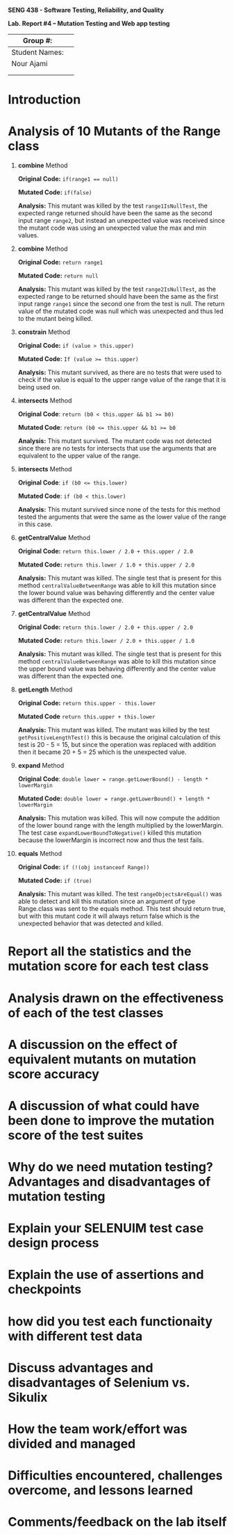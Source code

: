 **SENG 438 - Software Testing, Reliability, and Quality**

**Lab. Report \#4 – Mutation Testing and Web app testing**

| Group \#:      |     |
| -------------- | --- |
| Student Names: |     |
| Nour Ajami     |     |                 
|                |     |
|                |     |

# Introduction

# Analysis of 10 Mutants of the Range class 

1. **combine** Method
   
   **Original Code:** `if(range1 == null)`
   
   **Mutated Code:** `if(false)`
   
   **Analysis:** This mutant was killed by the test `range1IsNullTest`, the expected range returned should have been the same as the second input range `range2`, but instead an unexpected value was received since the mutant code was using an unexpected value the max and min values.


2.  **combine** Method
   
    **Original Code:** `return range1`
    
    **Mutated Code:** `return null`
    
    **Analysis:** This mutant was killed by the test `range2IsNullTest`, as the expected range to be returned should have been the same as the first input range `range1` since the second one from the test is null. The return value of the mutated code was null which was unexpected and thus led to the mutant being killed.
    
3. **constrain** Method
   
   **Original Code:** `if (value > this.upper)`
   
   **Mutated Code:** `If (value >= this.upper)`
   
   **Analysis:** This mutant survived, as there are no tests that were used to check if the value is equal to the upper range value of the range that it is being used on.


4. **intersects** Method

   **Original Code**: `return (b0 < this.upper && b1 >= b0)`
   
   **Mutated Code**: `return (b0 <= this.upper && b1 >= b0`
   
   **Analysis:** This mutant survived. The mutant code was not detected since there are no tests for intersects that use the arguments that are equivalent to the upper value of the range.

5. **intersects** Method

   **Original Code**: `if (b0 <= this.lower)`
   
   **Mutated Code**: `if (b0 < this.lower)`
   
   **Analysis:** This mutant survived since none of the tests for this method tested the arguments that were the same as the lower value of the range in this case.


6. **getCentralValue** Method

   **Original Code:** `return this.lower / 2.0 + this.upper / 2.0`
	 
   **Mutated Code:** `return this.lower / 1.0 + this.upper / 2.0`
	 
   **Analysis:** This mutant was killed. The single test that is present for this method `centralValueBetweenRange` was able to kill this mutation since the lower bound value was behaving differently and the center value was different than the expected one.


7. **getCentralValue** Method

   **Original Code:** `return this.lower / 2.0 + this.upper / 2.0`
	 
   **Mutated Code:** `return this.lower / 2.0 + this.upper / 1.0`
	 
   **Analysis:** This mutant was killed. The single test that is present for this method `centralValueBetweenRange` was able to kill this mutation since the upper bound value was behaving differently and the center value was different than the expected one.


8. **getLength** Method

   **Original Code:** `return this.upper - this.lower`
	 
   **Mutated Code** `return this.upper + this.lower`
	 
   **Analysis:** This mutant was killed. The mutant was killed by the test `getPositiveLengthTest()` this is because the original calculation of this test is 20 - 5 = 15, but since the operation was replaced with addition then it became 20 + 5 = 25 which is the unexpected value.


9. **expand** Method

   **Original Code**: `double lower = range.getLowerBound() - length * lowerMargin`
	 
   **Mutated Code:** `double lower = range.getLowerBound() + length * lowerMargin`
	 
   **Analysis:** This mutation was killed. This will now compute the addition of the lower bound range with the length multiplied by the lowerMargin. The test case `expandLowerBoundToNegative()` killed this mutation because the lowerMargin is incorrect now and thus the test fails.


10. **equals** Method

    **Original Code:** `if (!(obj instanceof Range)) `
    
    **Mutated Code:** `if (true)`
    
    **Analysis:** This mutant was killed. The test `rangeObjectsAreEqual()` was able to detect and kill this mutation since an argument of type Range.class was sent to the equals method. This test should return true, but with this mutant code it will always return false which is the unexpected behavior that was detected and killed.

# Report all the statistics and the mutation score for each test class

# Analysis drawn on the effectiveness of each of the test classes

# A discussion on the effect of equivalent mutants on mutation score accuracy

# A discussion of what could have been done to improve the mutation score of the test suites

# Why do we need mutation testing? Advantages and disadvantages of mutation testing

# Explain your SELENUIM test case design process

# Explain the use of assertions and checkpoints

# how did you test each functionaity with different test data

# Discuss advantages and disadvantages of Selenium vs. Sikulix

# How the team work/effort was divided and managed


# Difficulties encountered, challenges overcome, and lessons learned

# Comments/feedback on the lab itself

